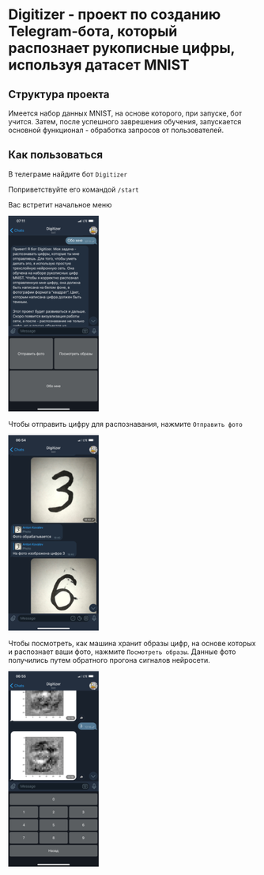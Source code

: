 # Digitizer - проект по созданию Telegram-бота, который распознает рукописные цифры, используя датасет MNIST

## Структура проекта
Имеется набор данных MNIST, на основе которого, при запуске, бот учится. Затем, после успешного заврешения обучения, запускается основной функционал - обработка запросов от пользователей.

## Как пользоваться
В телеграме найдите бот `Digitizer`

Поприветствуйте его командой `/start`

Вас встретит начальное меню

![Начальное меню](sources/IMG_2359.PNG)

Чтобы отправить цифру для распознавания, нажмите `Отправить фото`

![Отправить фото](sources/IMG_2357.PNG)

Чтобы посмотреть, как машина хранит образы цифр, на основе которых и распознает ваши фото, нажмите `Посмотреть образы`. Данные фото получились путем обратного прогона сигналов нейросети.

![Посмотреть образы](sources/IMG_2358.PNG)
